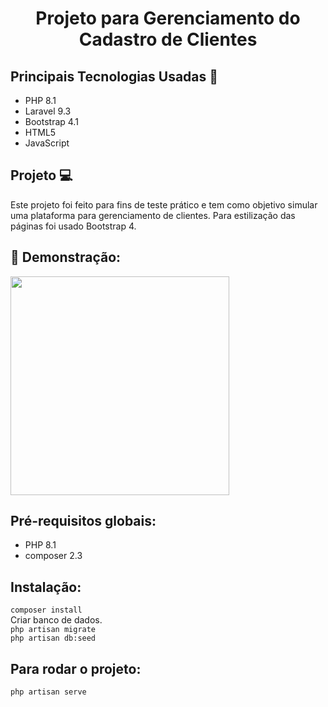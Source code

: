 <h1 align="center">Projeto para Gerenciamento do Cadastro de Clientes</h1>

## Principais Tecnologias Usadas 📓
<ul>
    <li>PHP 8.1</li> 
    <li>Laravel 9.3</li> 
    <li>Bootstrap 4.1</li>
    <li>HTML5</li>
    <li>JavaScript</li> 
</ul>

## Projeto 💻
Este projeto foi feito para fins de teste prático e tem como objetivo simular uma plataforma para gerenciamento de clientes. Para estilização das páginas foi usado Bootstrap 4.

## 📖 Demonstração:
<div>
    <img height="350" src="" style="max-width:100%;"/>
</div>

## Pré-requisitos globais:
<ul>
    <li>PHP 8.1</li>
    <li>composer 2.3</li> 
</ul>

## Instalação:
`composer install` <br>
Criar banco de dados. <br>
`php artisan migrate` <br>
`php artisan db:seed`

## Para rodar o projeto:
`php artisan serve`
